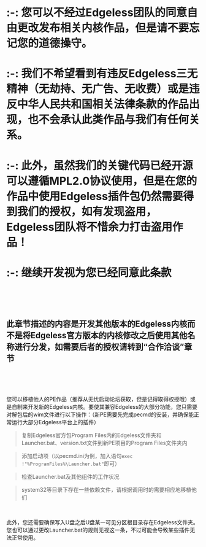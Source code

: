 
# :-: 您可以不经过Edgeless团队的同意自由更改发布相关内核作品，但是请不要忘记您的道德操守。
# :-: 我们不希望看到有违反Edgeless三无精神（无劫持、无广告、无收费）或是违反中华人民共和国相关法律条款的作品出现，也不会承认此类作品与我们有任何关系。
# :-: 此外，虽然我们的关键代码已经开源可以遵循MPL2.0协议使用，但是在您的作品中使用Edgeless插件包仍然需要得到我们的授权，**如有发现盗用，Edgeless团队将不惜余力打击盗用作品！**
# :-: 继续开发视为您已经同意此条款
<br/>

<br/>

<br/>

## **此章节描述的内容是开发其他版本的Edgeless内核而不是将Edgeless官方版本的内核修改之后使用其他名称进行分发，如需要后者的授权请转到“合作洽谈”章节**
<br/>

<br/>

<br/>

您可以移植他人的PE作品（推荐从无忧启动论坛获取，但是记得取得权授哦）或是自制来开发新的Edgeless内核。要使其兼容Edgeless的大部分功能，您只需要对解包后的wim文件进行以下操作：（新PE需要先完成pecmd的安装，并确保能正常运行大部分Edgeless平台上的插件）
>复制Edgeless官方包Program Files内的Edgeless文件夹和Launcher.bat、version.txt文件到新PE项目的Program Files文件夹内

>添加启动项（以pecmd.ini为例，加入语句`exec !"%ProgramFiles%\Launcher.bat"`即可）

>检查Launcher.bat及其他组件的工作状况

>system32等目录下存在一些依赖文件，请根据调用时的需要相应地移植他们

<br/>

此外，您还需要确保写入U盘之后U盘某一可见分区根目录存在Edgeless文件夹。您也可以通过更改Launcher.bat的规则无视这一条，不过可能会导致某些插件无法正常使用。
